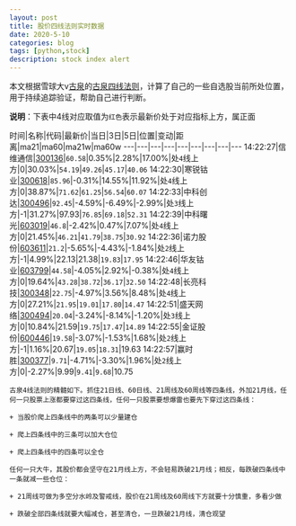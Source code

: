 ```yaml
---
layout: post
title: 股价四线法则实时数据
date: 2020-5-10
categories: blog
tags: [python,stock]
description: stock index alert
---
```



本文根据雪球大v[古泉](https://xueqiu.com/u/7148646888)的[古泉四线法则](https://xueqiu.com/7148646888/130498192)，计算了自己的一些自选股当前所处位置，用于持续追踪验证，帮助自己进行判断。

**说明**：下表中4线对应取值为`红色`表示最新价处于对应指标上方，属正面

时间|名称|代码|最新价|当日|3日|5日|位置|变动|距离|ma21|ma60|ma21w|ma60w
---|---|---|---|---|---|---|---|---
14:22:27|信维通信|[300136](https://xueqiu.com/S/SZ300136)|`60.58`|0.35%|2.28%|17.00%|处`4`线上方|0|30.03%|`54.19`|`49.26`|`45.17`|`40.06`
14:22:30|寒锐钴业|[300618](https://xueqiu.com/S/SZ300618)|`85.96`|-0.31%|14.55%|11.92%|处`4`线上方|0|38.87%|`71.62`|`61.25`|`56.54`|`60.07`
14:22:33|中科创达|[300496](https://xueqiu.com/S/SZ300496)|`92.45`|-4.59%|-6.49%|-2.99%|处`3`线上方|-1|31.27%|97.93|`76.85`|`69.18`|`52.31`
14:22:39|中科曙光|[603019](https://xueqiu.com/S/SH603019)|`46.8`|-2.42%|0.47%|7.07%|处`4`线上方|0|21.45%|`46.21`|`41.79`|`38.75`|`30.92`
14:22:36|诺力股份|[603611](https://xueqiu.com/S/SH603611)|`21.2`|-5.65%|-4.43%|-1.84%|处`2`线上方|-1|4.99%|22.13|21.38|`19.83`|`17.95`
14:22:46|华友钴业|[603799](https://xueqiu.com/S/SH603799)|`44.58`|-4.05%|2.92%|-0.38%|处`4`线上方|0|19.64%|`43.28`|`38.72`|`36.17`|`32.50`
14:22:48|长亮科技|[300348](https://xueqiu.com/S/SZ300348)|`22.75`|-4.97%|3.56%|8.48%|处`4`线上方|0|27.21%|`21.95`|`19.01`|`17.80`|`14.47`
14:22:51|盛天网络|[300494](https://xueqiu.com/S/SZ300494)|`20.04`|-3.24%|-8.14%|-1.20%|处`3`线上方|0|10.84%|21.59|`19.75`|`17.47`|`14.89`
14:22:55|金证股份|[600446](https://xueqiu.com/S/SH600446)|`19.58`|-3.07%|-1.53%|1.68%|处`2`线上方|-1|1.16%|20.67|`19.05`|`18.31`|19.63
14:22:57|赢时胜|[300377](https://xueqiu.com/S/SZ300377)|`9.71`|-4.71%|-3.30%|1.96%|处`2`线上方|0|-2.27%|9.99|`9.41`|`9.68`|10.75

```
古泉4线法则的精髓如下。抓住21日线、60日线、21周线及60周线等四条线，外加21月线，任何一只股票上涨都要穿过这四条线，任何一只股票要想爆雷也要先下穿过这四条线：

+ 当股价爬上四条线中的两条可以少量建仓

+ 爬上四条线中的三条可以加大仓位

+ 爬上四条线中的四条可以全仓

任何一只大牛，其股价都会坚守在21月线上方，不会轻易跌破21月线；相反，每跌破四条线中一条就减一些仓位：

+ 21周线可做为多空分水岭及警戒线，股价在21周线及60周线下方就要十分慎重，多看少做

+ 跌破全部四条线就要大幅减仓，甚至清仓，一旦跌破21月线，清仓观望
```